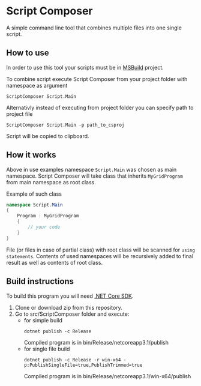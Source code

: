 # Script Composer

A simple command line tool that combines multiple files into one single script.

## How to use

In order to use this tool your scripts must be in [MSBuild](https://docs.microsoft.com/en-us/visualstudio/msbuild/msbuild) project.

To combine script execute Script Composer from your project folder  with namespace as argument

```
ScriptComposer Script.Main
```

Alternativly instead of executing from project folder you can specify path to project file

```
ScriptComposer Script.Main -p path_to_csproj
```

Script will be copied to clipboard.

## How it works

Above in use examples namespace `Script.Main` was chosen as main namespace. Script Composer will take class that inherits `MyGridProgram` from main namespace as root class.

Example of such class

```csharp
namespace Script.Main
{
    Program : MyGridProgram
    {
        // your code
    }
}
```

File (or files in case of partial class) with root class will be scanned for `using statements`. Contents of used namespaces will be recursively added to final result as well as contents of root class.

## Build instructions

To build this program you will need [.NET Core SDK](https://dotnet.microsoft.com/download).

1. Clone or download zip from this repository.
2. Go to src/ScriptComposer folder and execute:
    * for simple build
        ```
        dotnet publish -c Release
        ```
        Compiled program is in bin/Release/netcoreapp3.1/publish
    * for single file build
        ```
        dotnet publish -c Release -r win-x64 -p:PublishSingleFile=true,PublishTrimmed=true
        ```
        Compiled program is in bin/Release/netcoreapp3.1/win-x64/publish
